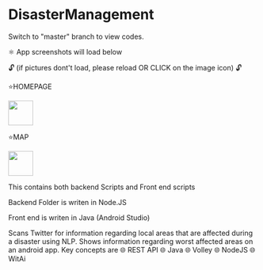 # DisasterManagement

Switch to "master" branch to view codes.

⚛️ App screenshots will load below

🔓 (if pictures dont't load, please reload OR CLICK on the image icon) 🔓
  
  ⭐HOMEPAGE
  
<img src="https://drive.google.com/uc?export=view&id=1YRa897Q4MIM5j0Lzg4MT-sVHQvTM5oG5" style="width: 50px; height: 50px"/>

   ⭐MAP
  
  <img src="https://drive.google.com/uc?export=view&id=14VZ_Q6K98fLU7DesnAnMlvLBbTTfd9gD" style="width: 50px;height: 50px" />
    

This contains both backend Scripts and Front end scripts

Backend Folder is writen in Node.JS

Front end is writen in Java (Android Studio)

Scans Twitter for information regarding local areas that are affected during a disaster using NLP. Shows information regarding worst affected areas on an android app. 
Key concepts are 
🌐 REST API 
🌐 Java 
🌐 Volley 
🌐 NodeJS 
🌐 WitAi
